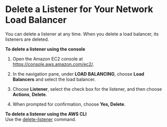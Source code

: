 # Delete a Listener for Your Network Load Balancer<a name="delete-listener"></a>

You can delete a listener at any time\. When you delete a load balancer, its listeners are deleted\.

**To delete a listener using the console**

1. Open the Amazon EC2 console at [https://console\.aws\.amazon\.com/ec2/](https://console.aws.amazon.com/ec2/)\.

1. In the navigation pane, under **LOAD BALANCING**, choose **Load Balancers** and select the load balancer\.

1. Choose **Listener**, select the check box for the listener, and then choose **Actions**, **Delete**\.

1. When prompted for confirmation, choose **Yes, Delete**\.

**To delete a listener using the AWS CLI**  
Use the [delete\-listener](https://docs.aws.amazon.com/cli/latest/reference/elbv2/delete-listener.html) command\.